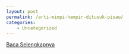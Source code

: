 ```yaml
---
layout: post
permalink: /arti-mimpi-hampir-ditusuk-pisau/
categories:
    - Uncategorized
---
```


[Baca Selengkapnya](/08)